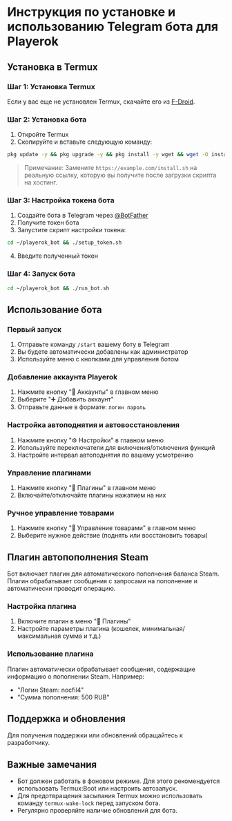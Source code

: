 # Инструкция по установке и использованию Telegram бота для Playerok

## Установка в Termux

### Шаг 1: Установка Termux
Если у вас еще не установлен Termux, скачайте его из [F-Droid](https://f-droid.org/packages/com.termux/).

### Шаг 2: Установка бота
1. Откройте Termux
2. Скопируйте и вставьте следующую команду:

```bash
pkg update -y && pkg upgrade -y && pkg install -y wget && wget -O install.sh https://example.com/install.sh && chmod +x install.sh && ./install.sh
```

> Примечание: Замените `https://example.com/install.sh` на реальную ссылку, которую вы получите после загрузки скрипта на хостинг.

### Шаг 3: Настройка токена бота
1. Создайте бота в Telegram через [@BotFather](https://t.me/BotFather)
2. Получите токен бота
3. Запустите скрипт настройки токена:
```bash
cd ~/playerok_bot && ./setup_token.sh
```
4. Введите полученный токен

### Шаг 4: Запуск бота
```bash
cd ~/playerok_bot && ./run_bot.sh
```

## Использование бота

### Первый запуск
1. Отправьте команду `/start` вашему боту в Telegram
2. Вы будете автоматически добавлены как администратор
3. Используйте меню с кнопками для управления ботом

### Добавление аккаунта Playerok
1. Нажмите кнопку "👤 Аккаунты" в главном меню
2. Выберите "➕ Добавить аккаунт"
3. Отправьте данные в формате: `логин пароль`

### Настройка автоподнятия и автовосстановления
1. Нажмите кнопку "⚙️ Настройки" в главном меню
2. Используйте переключатели для включения/отключения функций
3. Настройте интервал автоподнятия по вашему усмотрению

### Управление плагинами
1. Нажмите кнопку "🔌 Плагины" в главном меню
2. Включайте/отключайте плагины нажатием на них

### Ручное управление товарами
1. Нажмите кнопку "🔄 Управление товарами" в главном меню
2. Выберите нужное действие (поднять или восстановить товары)

## Плагин автопополнения Steam

Бот включает плагин для автоматического пополнения баланса Steam. Плагин обрабатывает сообщения с запросами на пополнение и автоматически проводит операцию.

### Настройка плагина
1. Включите плагин в меню "🔌 Плагины"
2. Настройте параметры плагина (кошелек, минимальная/максимальная сумма и т.д.)

### Использование плагина
Плагин автоматически обрабатывает сообщения, содержащие информацию о пополнении Steam. Например:
- "Логин Steam: nocfil4"
- "Сумма пополнения: 500 RUB"

## Поддержка и обновления

Для получения поддержки или обновлений обращайтесь к разработчику.

## Важные замечания

- Бот должен работать в фоновом режиме. Для этого рекомендуется использовать Termux:Boot или настроить автозапуск.
- Для предотвращения засыпания Termux можно использовать команду `termux-wake-lock` перед запуском бота.
- Регулярно проверяйте наличие обновлений для бота.
